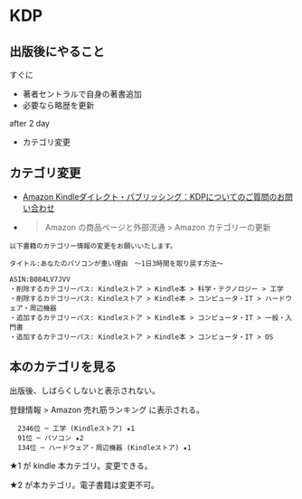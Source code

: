 # KDP

## 出版後にやること
すぐに

- 著者セントラルで自身の著書追加
- 必要なら略歴を更新

after 2 day

- カテゴリ変更

## カテゴリ変更
- [Amazon Kindleダイレクト・パブリッシング：KDPについてのご質問のお問い合わせ](https://kdp.amazon.co.jp/ja_JP/contact-us)
- > Amazon の商品ページと外部流通 > Amazon カテゴリーの更新

```
以下書籍のカテゴリー情報の変更をお願いいたします。

タイトル:あなたのパソコンが重い理由　～1日3時間を取り戻す方法～

ASIN:B084LV7JVV
・削除するカテゴリーパス: Kindleストア > Kindle本 > 科学・テクノロジー > 工学
・削除するカテゴリーパス: Kindleストア > Kindle本 > コンピュータ・IT > ハードウェア・周辺機器
・追加するカテゴリーパス: Kindleストア > Kindle本 > コンピュータ・IT > 一般・入門書
・追加するカテゴリーパス: Kindleストア > Kindle本 > コンピュータ・IT > OS
```

## 本のカテゴリを見る
出版後、しばらくしないと表示されない。

登録情報 > Amazon 売れ筋ランキング に表示される。

```
  2346位 ─ 工学 (Kindleストア) ★1
  91位 ─ パソコン ★2
  134位 ─ ハードウェア・周辺機器 (Kindleストア) ★1
```

★1 が kindle 本カテゴリ。変更できる。

★2 が本カテゴリ。電子書籍は変更不可。
